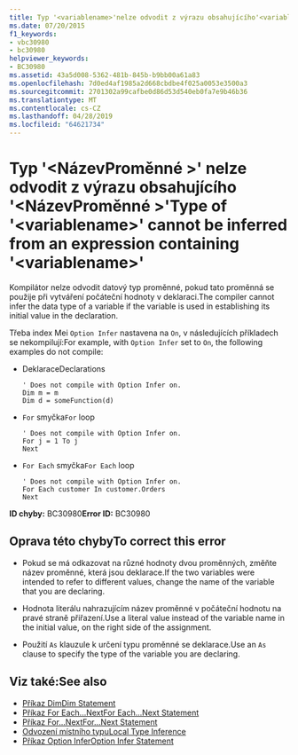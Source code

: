 ```yaml
---
title: Typ '<variablename>'nelze odvodit z výrazu obsahujícího'<variablename>.
ms.date: 07/20/2015
f1_keywords:
- vbc30980
- bc30980
helpviewer_keywords:
- BC30980
ms.assetid: 43a5d008-5362-481b-845b-b9bb00a61a83
ms.openlocfilehash: 7d0ed4af1985a2d668cbdbe4f025a0053e3500a3
ms.sourcegitcommit: 2701302a99cafbe0d86d53d540eb0fa7e9b46b36
ms.translationtype: MT
ms.contentlocale: cs-CZ
ms.lasthandoff: 04/28/2019
ms.locfileid: "64621734"
---
```

# <a name="type-of-variablename-cannot-be-inferred-from-an-expression-containing-variablename"></a><span data-ttu-id="2d46b-102">Typ '\<NázevProměnné >' nelze odvodit z výrazu obsahujícího '\<NázevProměnné >'</span><span class="sxs-lookup"><span data-stu-id="2d46b-102">Type of '\<variablename>' cannot be inferred from an expression containing '\<variablename>'</span></span>
<span data-ttu-id="2d46b-103">Kompilátor nelze odvodit datový typ proměnné, pokud tato proměnná se použije při vytváření počáteční hodnoty v deklaraci.</span><span class="sxs-lookup"><span data-stu-id="2d46b-103">The compiler cannot infer the data type of a variable if the variable is used in establishing its initial value in the declaration.</span></span>  
  
 <span data-ttu-id="2d46b-104">Třeba index Mei `Option Infer` nastavena na `On`, v následujících příkladech se nekompilují:</span><span class="sxs-lookup"><span data-stu-id="2d46b-104">For example, with `Option Infer` set to `On`, the following examples do not compile:</span></span>  
  
- <span data-ttu-id="2d46b-105">Deklarace</span><span class="sxs-lookup"><span data-stu-id="2d46b-105">Declarations</span></span>  
  
    ```  
    ' Does not compile with Option Infer on.  
    Dim m = m  
    Dim d = someFunction(d)  
    ```  
  
- <span data-ttu-id="2d46b-106">`For` smyčka</span><span class="sxs-lookup"><span data-stu-id="2d46b-106">`For` loop</span></span>  
  
    ```  
    ' Does not compile with Option Infer on.  
    For j = 1 To j  
    Next  
    ```  
  
- <span data-ttu-id="2d46b-107">`For Each` smyčka</span><span class="sxs-lookup"><span data-stu-id="2d46b-107">`For Each` loop</span></span>  
  
    ```  
    ' Does not compile with Option Infer on.  
    For Each customer In customer.Orders  
    Next  
    ```  
  
 <span data-ttu-id="2d46b-108">**ID chyby:** BC30980</span><span class="sxs-lookup"><span data-stu-id="2d46b-108">**Error ID:** BC30980</span></span>  
  
## <a name="to-correct-this-error"></a><span data-ttu-id="2d46b-109">Oprava této chyby</span><span class="sxs-lookup"><span data-stu-id="2d46b-109">To correct this error</span></span>  
  
- <span data-ttu-id="2d46b-110">Pokud se má odkazovat na různé hodnoty dvou proměnných, změňte název proměnné, která jsou deklarace.</span><span class="sxs-lookup"><span data-stu-id="2d46b-110">If the two variables were intended to refer to different values, change the name of the variable that you are declaring.</span></span>  
  
- <span data-ttu-id="2d46b-111">Hodnota literálu nahrazujícím název proměnné v počáteční hodnotu na pravé straně přiřazení.</span><span class="sxs-lookup"><span data-stu-id="2d46b-111">Use a literal value instead of the variable name in the initial value, on the right side of the assignment.</span></span>  
  
- <span data-ttu-id="2d46b-112">Použití `As` klauzule k určení typu proměnné se deklarace.</span><span class="sxs-lookup"><span data-stu-id="2d46b-112">Use an `As` clause to specify the type of the variable you are declaring.</span></span>  
  
## <a name="see-also"></a><span data-ttu-id="2d46b-113">Viz také:</span><span class="sxs-lookup"><span data-stu-id="2d46b-113">See also</span></span>

- [<span data-ttu-id="2d46b-114">Příkaz Dim</span><span class="sxs-lookup"><span data-stu-id="2d46b-114">Dim Statement</span></span>](../../visual-basic/language-reference/statements/dim-statement.md)
- [<span data-ttu-id="2d46b-115">Příkaz For Each...Next</span><span class="sxs-lookup"><span data-stu-id="2d46b-115">For Each...Next Statement</span></span>](../../visual-basic/language-reference/statements/for-each-next-statement.md)
- [<span data-ttu-id="2d46b-116">Příkaz For...Next</span><span class="sxs-lookup"><span data-stu-id="2d46b-116">For...Next Statement</span></span>](../../visual-basic/language-reference/statements/for-next-statement.md)
- [<span data-ttu-id="2d46b-117">Odvození místního typu</span><span class="sxs-lookup"><span data-stu-id="2d46b-117">Local Type Inference</span></span>](../../visual-basic/programming-guide/language-features/variables/local-type-inference.md)
- [<span data-ttu-id="2d46b-118">Příkaz Option Infer</span><span class="sxs-lookup"><span data-stu-id="2d46b-118">Option Infer Statement</span></span>](../../visual-basic/language-reference/statements/option-infer-statement.md)
